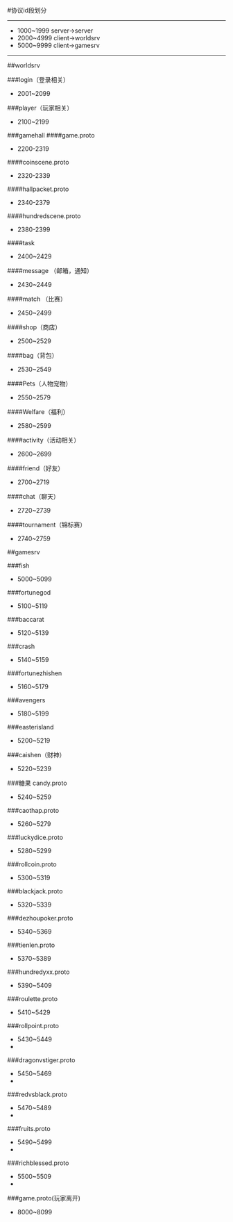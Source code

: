 #协议id段划分

--------------------------------------
- 1000~1999 server->server
- 2000~4999 client->worldsrv 
- 5000~9999 client->gamesrv
--------------------------------------

##worldsrv

###login（登录相关）
- 2001~2099

###player（玩家相关）
- 2100~2199

###gamehall
####game.proto
- 2200-2319

####coinscene.proto
- 2320-2339

####hallpacket.proto
- 2340-2379

####hundredscene.proto
- 2380-2399

####task
- 2400~2429

####message （邮箱，通知）
- 2430~2449

####match （比赛）
- 2450~2499

####shop（商店）
- 2500~2529

####bag（背包）
- 2530~2549

####Pets（人物宠物）
- 2550~2579

####Welfare（福利）
- 2580~2599

####activity（活动相关）
- 2600~2699

####friend（好友）
- 2700~2719

####chat（聊天）
- 2720~2739

####tournament（锦标赛）
- 2740~2759

##gamesrv

###fish
- 5000~5099

###fortunegod
- 5100~5119

###baccarat
- 5120~5139

###crash
- 5140~5159

###fortunezhishen
- 5160~5179

###avengers
- 5180~5199

###easterisland
- 5200~5219

###caishen（财神）
- 5220~5239

###糖果 candy.proto
- 5240~5259

###caothap.proto
- 5260~5279

###luckydice.proto
- 5280~5299

###rollcoin.proto
- 5300~5319

###blackjack.proto
- 5320~5339

###dezhoupoker.proto
- 5340~5369

###tienlen.proto
- 5370~5389

###hundredyxx.proto
- 5390~5409

###roulette.proto
- 5410~5429

###rollpoint.proto
- 5430~5449
- 
###dragonvstiger.proto
- 5450~5469
- 
###redvsblack.proto
- 5470~5489
-
###fruits.proto
- 5490~5499
-
###richblessed.proto
- 5500~5509
- 
###game.proto(玩家离开)
- 8000~8099
